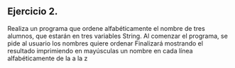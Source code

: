 ##  Ejercicio 2.
Realiza un programa que ordene alfabéticamente el nombre de tres
alumnos, que estarán en tres variables String.
Al comenzar el programa, se pide al usuario los nombres quiere ordenar
Finalizará mostrando el resultado imprimiendo en mayúsculas un nombre en cada línea
alfabéticamente de la a la z
